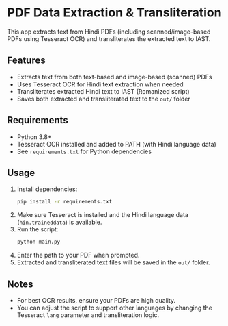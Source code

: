 # PDF Data Extraction & Transliteration

This app extracts text from Hindi PDFs (including scanned/image-based PDFs using Tesseract OCR) and transliterates the extracted text to IAST.

## Features
- Extracts text from both text-based and image-based (scanned) PDFs
- Uses Tesseract OCR for Hindi text extraction when needed
- Transliterates extracted Hindi text to IAST (Romanized script)
- Saves both extracted and transliterated text to the `out/` folder

## Requirements
- Python 3.8+
- Tesseract OCR installed and added to PATH (with Hindi language data)
- See `requirements.txt` for Python dependencies

## Usage
1. Install dependencies:
   ```sh
   pip install -r requirements.txt
   ```
2. Make sure Tesseract is installed and the Hindi language data (`hin.traineddata`) is available.
3. Run the script:
   ```sh
   python main.py
   ```
4. Enter the path to your PDF when prompted.
5. Extracted and transliterated text files will be saved in the `out/` folder.

## Notes
- For best OCR results, ensure your PDFs are high quality.
- You can adjust the script to support other languages by changing the Tesseract `lang` parameter and transliteration logic. 